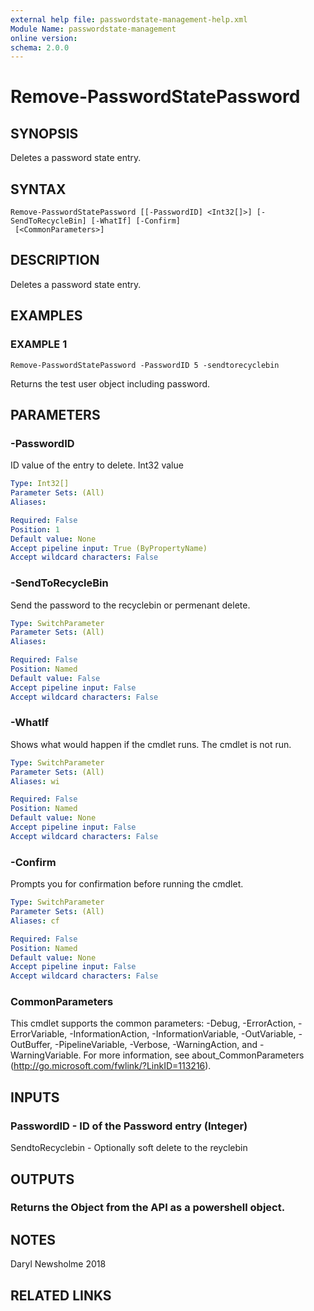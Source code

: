 ```yaml
---
external help file: passwordstate-management-help.xml
Module Name: passwordstate-management
online version:
schema: 2.0.0
---
```


# Remove-PasswordStatePassword

## SYNOPSIS
Deletes a password state entry.

## SYNTAX

```
Remove-PasswordStatePassword [[-PasswordID] <Int32[]>] [-SendToRecycleBin] [-WhatIf] [-Confirm]
 [<CommonParameters>]
```

## DESCRIPTION
Deletes a password state entry.

## EXAMPLES

### EXAMPLE 1
```
Remove-PasswordStatePassword -PasswordID 5 -sendtorecyclebin
```

Returns the test user object including password.

## PARAMETERS

### -PasswordID
ID value of the entry to delete.
Int32 value

```yaml
Type: Int32[]
Parameter Sets: (All)
Aliases:

Required: False
Position: 1
Default value: None
Accept pipeline input: True (ByPropertyName)
Accept wildcard characters: False
```

### -SendToRecycleBin
Send the password to the recyclebin or permenant delete.

```yaml
Type: SwitchParameter
Parameter Sets: (All)
Aliases:

Required: False
Position: Named
Default value: False
Accept pipeline input: False
Accept wildcard characters: False
```

### -WhatIf
Shows what would happen if the cmdlet runs. The cmdlet is not run.

```yaml
Type: SwitchParameter
Parameter Sets: (All)
Aliases: wi

Required: False
Position: Named
Default value: None
Accept pipeline input: False
Accept wildcard characters: False
```

### -Confirm
Prompts you for confirmation before running the cmdlet.

```yaml
Type: SwitchParameter
Parameter Sets: (All)
Aliases: cf

Required: False
Position: Named
Default value: None
Accept pipeline input: False
Accept wildcard characters: False
```

### CommonParameters
This cmdlet supports the common parameters: -Debug, -ErrorAction, -ErrorVariable, -InformationAction, -InformationVariable, -OutVariable, -OutBuffer, -PipelineVariable, -Verbose, -WarningAction, and -WarningVariable. For more information, see about_CommonParameters (http://go.microsoft.com/fwlink/?LinkID=113216).

## INPUTS

### PasswordID - ID of the Password entry (Integer)
SendtoRecyclebin - Optionally soft delete to the reyclebin

## OUTPUTS

### Returns the Object from the API as a powershell object.

## NOTES
Daryl Newsholme 2018

## RELATED LINKS
